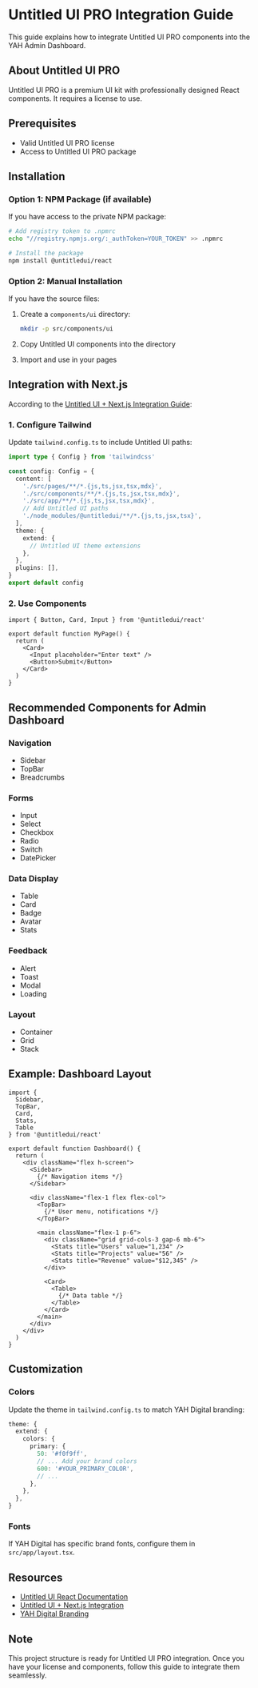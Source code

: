 # Untitled UI PRO Integration Guide

This guide explains how to integrate Untitled UI PRO components into the YAH Admin Dashboard.

## About Untitled UI PRO

Untitled UI PRO is a premium UI kit with professionally designed React components. It requires a license to use.

## Prerequisites

- Valid Untitled UI PRO license
- Access to Untitled UI PRO package

## Installation

### Option 1: NPM Package (if available)

If you have access to the private NPM package:

```bash
# Add registry token to .npmrc
echo "//registry.npmjs.org/:_authToken=YOUR_TOKEN" >> .npmrc

# Install the package
npm install @untitledui/react
```

### Option 2: Manual Installation

If you have the source files:

1. Create a `components/ui` directory:
   ```bash
   mkdir -p src/components/ui
   ```

2. Copy Untitled UI components into the directory

3. Import and use in your pages

## Integration with Next.js

According to the [Untitled UI + Next.js Integration Guide](https://www.untitledui.com/react/integrations/nextjs):

### 1. Configure Tailwind

Update `tailwind.config.ts` to include Untitled UI paths:

```typescript
import type { Config } from 'tailwindcss'

const config: Config = {
  content: [
    './src/pages/**/*.{js,ts,jsx,tsx,mdx}',
    './src/components/**/*.{js,ts,jsx,tsx,mdx}',
    './src/app/**/*.{js,ts,jsx,tsx,mdx}',
    // Add Untitled UI paths
    './node_modules/@untitledui/**/*.{js,ts,jsx,tsx}',
  ],
  theme: {
    extend: {
      // Untitled UI theme extensions
    },
  },
  plugins: [],
}
export default config
```

### 2. Use Components

```tsx
import { Button, Card, Input } from '@untitledui/react'

export default function MyPage() {
  return (
    <Card>
      <Input placeholder="Enter text" />
      <Button>Submit</Button>
    </Card>
  )
}
```

## Recommended Components for Admin Dashboard

### Navigation
- Sidebar
- TopBar
- Breadcrumbs

### Forms
- Input
- Select
- Checkbox
- Radio
- Switch
- DatePicker

### Data Display
- Table
- Card
- Badge
- Avatar
- Stats

### Feedback
- Alert
- Toast
- Modal
- Loading

### Layout
- Container
- Grid
- Stack

## Example: Dashboard Layout

```tsx
import { 
  Sidebar, 
  TopBar, 
  Card, 
  Stats,
  Table 
} from '@untitledui/react'

export default function Dashboard() {
  return (
    <div className="flex h-screen">
      <Sidebar>
        {/* Navigation items */}
      </Sidebar>
      
      <div className="flex-1 flex flex-col">
        <TopBar>
          {/* User menu, notifications */}
        </TopBar>
        
        <main className="flex-1 p-6">
          <div className="grid grid-cols-3 gap-6 mb-6">
            <Stats title="Users" value="1,234" />
            <Stats title="Projects" value="56" />
            <Stats title="Revenue" value="$12,345" />
          </div>
          
          <Card>
            <Table>
              {/* Data table */}
            </Table>
          </Card>
        </main>
      </div>
    </div>
  )
}
```

## Customization

### Colors

Update the theme in `tailwind.config.ts` to match YAH Digital branding:

```typescript
theme: {
  extend: {
    colors: {
      primary: {
        50: '#f0f9ff',
        // ... Add your brand colors
        600: '#YOUR_PRIMARY_COLOR',
        // ...
      },
    },
  },
}
```

### Fonts

If YAH Digital has specific brand fonts, configure them in `src/app/layout.tsx`.

## Resources

- [Untitled UI React Documentation](https://www.untitledui.com/react)
- [Untitled UI + Next.js Integration](https://www.untitledui.com/react/integrations/nextjs)
- [YAH Digital Branding](https://yah.digital/)

## Note

This project structure is ready for Untitled UI PRO integration. Once you have your license and components, follow this guide to integrate them seamlessly.

